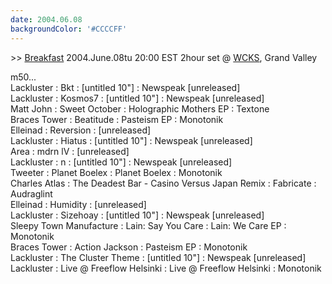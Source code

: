 ```yaml
---
date: 2004.06.08
backgroundColor: '#CCCCFF'
---
```


\>> [Breakfast](http://patrick.wcks.org/) 2004.June.08tu 20:00 EST 2hour set @ [WCKS](http://www.wnur.org/), Grand Valley  


m50...  
Lackluster : Bkt : \[untitled 10"\] : Newspeak \[unreleased\]  
Lackluster : Kosmos7 : \[untitled 10"\] : Newspeak \[unreleased\]  
Matt John : Sweet October : Holographic Mothers EP : Textone  
Braces Tower : Beatitude : Pasteism EP : Monotonik  
Elleinad : Reversion : \[unreleased\]  
Lackluster : Hiatus : \[untitled 10"\] : Newspeak \[unreleased\]  
Area : mdrn lV : \[unreleased\]  
Lackluster : n : \[untitled 10"\] : Newspeak \[unreleased\]  
Tweeter : Planet Boelex : Planet Boelex : Monotonik  
Charles Atlas : The Deadest Bar - Casino Versus Japan Remix : Fabricate : Audraglint  
Elleinad : Humidity : \[unreleased\]  
Lackluster : Sizehoay : \[untitled 10"\] : Newspeak \[unreleased\]  
Sleepy Town Manufacture : Lain: Say You Care : Lain: We Care EP : Monotonik  
Braces Tower : Action Jackson : Pasteism EP : Monotonik  
Lackluster : The Cluster Theme : \[untitled 10"\] : Newspeak \[unreleased\]  
Lackluster : Live @ Freeflow Helsinki : Live @ Freeflow Helsinki : Monotonik